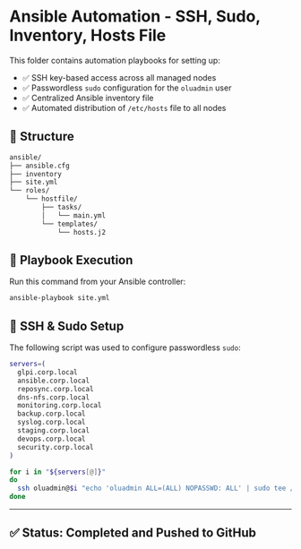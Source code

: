 # Ansible Automation - SSH, Sudo, Inventory, Hosts File

This folder contains automation playbooks for setting up:

- ✅ SSH key-based access across all managed nodes
- ✅ Passwordless `sudo` configuration for the `oluadmin` user
- ✅ Centralized Ansible inventory file
- ✅ Automated distribution of `/etc/hosts` file to all nodes

## 📁 Structure

```bash
ansible/
├── ansible.cfg
├── inventory
├── site.yml
└── roles/
    └── hostfile/
        ├── tasks/
        │   └── main.yml
        └── templates/
            └── hosts.j2
```

## 🚀 Playbook Execution

Run this command from your Ansible controller:

```bash
ansible-playbook site.yml
```

## 🔐 SSH & Sudo Setup

The following script was used to configure passwordless `sudo`:

```bash
servers=(
  glpi.corp.local
  ansible.corp.local
  reposync.corp.local
  dns-nfs.corp.local
  monitoring.corp.local
  backup.corp.local
  syslog.corp.local
  staging.corp.local
  devops.corp.local
  security.corp.local
)

for i in "${servers[@]}"
do
  ssh oluadmin@$i "echo 'oluadmin ALL=(ALL) NOPASSWD: ALL' | sudo tee /etc/sudoers.d/99_oluadmin && sudo chmod 440 /etc/sudoers.d/99_oluadmin"
done
```

---

## ✅ Status: Completed and Pushed to GitHub

